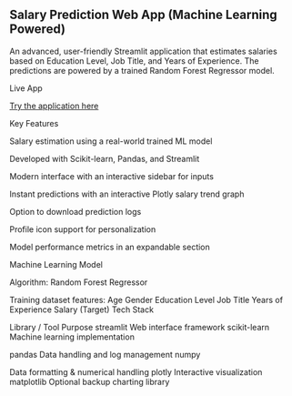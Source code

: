 ## Salary Prediction Web App (Machine Learning Powered)

An advanced, user-friendly Streamlit application that estimates salaries based on Education Level, Job Title, and Years of Experience. The predictions are powered by a trained Random Forest Regressor model.

Live App

[Try the application here](https://salary-prediction-model-njaxqdgjmcvvcjupq6fmxl.streamlit.app/)

Key Features

Salary estimation using a real-world trained ML model

Developed with Scikit-learn, Pandas, and Streamlit

Modern interface with an interactive sidebar for inputs

Instant predictions with an interactive Plotly salary trend graph

Option to download prediction logs

Profile icon support for personalization

Model performance metrics in an expandable section

Machine Learning Model

Algorithm: Random Forest Regressor

Training dataset features:
Age
Gender
Education Level
Job Title
Years of Experience
Salary (Target)
Tech Stack

Library / Tool
Purpose
streamlit
Web interface framework
scikit-learn
Machine learning implementation

pandas
Data handling and log management
numpy

Data formatting & numerical handling
plotly
Interactive visualization
matplotlib
Optional backup charting library
